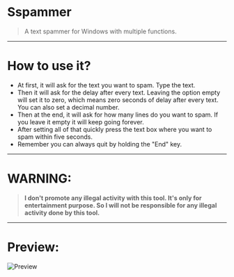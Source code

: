 # Sspammer
> A text spammer for Windows with multiple functions.
***
# How to use it?
* At first, it will ask for the text you want to spam. Type the text.
* Then it will ask for the delay after every text. Leaving the option empty will set it to zero, which means zero seconds of delay after every text. You can also set a decimal number.
* Then at the end, it will ask for how many lines do you want to spam. If you leave it empty it will keep going forever.
* After setting all of that quickly press the text box where you want to spam within five seconds.
* Remember you can always quit by holding the "End" key.
***
# WARNING: 
> **I don't promote any illegal activity with this tool. It's only for entertainment purpose. So I will not be responsible for any illegal activity done by this tool.**
***
# Preview:
![Preview](https://user-images.githubusercontent.com/73626726/113452180-570b6f00-9425-11eb-8ff0-e779cc9a60eb.PNG)
